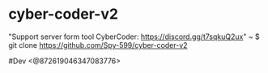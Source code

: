 # cyber-coder-v2
"Support server form tool CyberCoder: https://discord.gg/t7sqkuQ2ux"
~ $ git clone https://github.com/Spy-599/cyber-coder-v2

#Dev <@872619046347083776>
